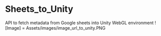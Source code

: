 # Sheets_to_Unity
API to fetch metadata from Google sheets into Unity WebGL environment
![Image] = Assets/images/image_url_to_unity.PNG

